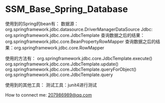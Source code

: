 # SSM_Base_Spring_Database

使用到的Spring的bean有：
数据源：org.springframework.jdbc.datasource.DriverManagerDataSource
Jdbc: org.springframework.jdbc.core.JdbcTemplate
查询数据之后的结果：org.springframework.jdbc.core.BeanPropertyRowMapper
查询数据之后的结果：org.springframework.jdbc.core.RowMapper

使用的方法有：
org.springframework.jdbc.core.JdbcTemplate.execute()
org.springframework.jdbc.core.JdbcTemplate.update()
org.springframework.jdbc.core.JdbcTemplate.queryForObject()
org.springframework.jdbc.core.JdbcTemplate.query

使用到的其他工具：
测试工具：junit4进行测试

How to connect me:
207986989@qq.com